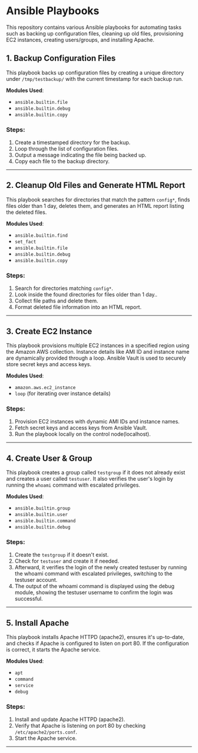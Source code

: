 # Ansible Playbooks

This repository contains various Ansible playbooks for automating tasks such as backing up configuration files, cleaning up old files, provisioning EC2 instances, creating users/groups, and installing Apache.

## 1. Backup Configuration Files
This playbook backs up configuration files by creating a unique directory under `/tmp/testbackup/` with the current timestamp for each backup run.

**Modules Used**:
- `ansible.builtin.file`
- `ansible.builtin.debug`
- `ansible.builtin.copy`

### Steps:
1. Create a timestamped directory for the backup.
2. Loop through the list of configuration files.
3. Output a message indicating the file being backed up.
4. Copy each file to the backup directory.

---

## 2. Cleanup Old Files and Generate HTML Report
This playbook searches for directories that match the pattern `config*`, finds files older than 1 day, deletes them, and generates an HTML report listing the deleted files.

**Modules Used**:
- `ansible.builtin.find`
- `set_fact`
- `ansible.builtin.file`
- `ansible.builtin.debug`
- `ansible.builtin.copy`

### Steps:
1. Search for directories matching `config*`.
2. Look inside the found directories for files older than 1 day..
3. Collect file paths and delete them.
4. Format deleted file information into an HTML report.

---

## 3. Create EC2 Instance
This playbook provisions multiple EC2 instances in a specified region using the Amazon AWS collection. Instance details like AMI ID and instance name are dynamically provided through a loop. Ansible Vault is used to securely store secret keys and access keys.

**Modules Used**:
- `amazon.aws.ec2_instance`
- `loop` (for iterating over instance details)

### Steps:
1. Provision EC2 instances with dynamic AMI IDs and instance names.
2. Fetch secret keys and access keys from Ansible Vault.
3. Run the playbook locally on the control node(localhost).

---

## 4. Create User & Group
This playbook creates a group called `testgroup` if it does not already exist and creates a user called `testuser`. It also verifies the user's login by running the `whoami` command with escalated privileges.

**Modules Used**:
- `ansible.builtin.group`
- `ansible.builtin.user`
- `ansible.builtin.command`
- `ansible.builtin.debug`

### Steps:
1. Create the `testgroup` if it doesn't exist.
2. Check for `testuser` and create it if needed.
3. Afterward, it verifies the login of the newly created testuser by running the whoami command with escalated privileges, switching to the testuser account.
4. The output of the whoami command is displayed using the debug module, showing the testuser username to confirm the login was successful.
   

---

## 5. Install Apache
This playbook installs Apache HTTPD (apache2), ensures it's up-to-date, and checks if Apache is configured to listen on port 80. If the configuration is correct, it starts the Apache service.

**Modules Used**:
- `apt`
- `command`
- `service`
- `debug`

### Steps:
1. Install and update Apache HTTPD (apache2).
2. Verify that Apache is listening on port 80 by checking `/etc/apache2/ports.conf`.
3. Start the Apache service.

---
